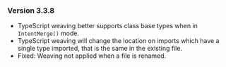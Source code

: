 ﻿### Version 3.3.8

- TypeScript weaving better supports class base types when in `IntentMerge()` mode.
- TypeScript weaving will change the location on imports which have a single type imported, that is the same in the existing file.
- Fixed: Weaving not applied when a file is renamed.